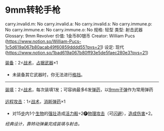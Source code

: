 # 9mm转轮手枪

carry.invalid.m: No
carry.invalid.a: No
carry.invalid.s: No
carry.immune.p: No
carry.immune.e: No
carry.immune.o: No
规格: 轻型
类型: 射击武器
Glossary: 9mm Revolver
价值: 1金币80银币
Creator: William Pucs (https://www.notion.so/William-Pucs-1c5d619a067b80acab49f60859dddd55?pvs=21)
设定: 现代 (https://www.notion.so/1bad619a067b80ff93e5de5faec280e3?pvs=21)

<aside>

[装备](https://www.notion.so/1b3d619a067b80f99057fe3412922dd5?pvs=21)：2⚡️[战术](https://www.notion.so/1b3d619a067b8051b6eaffd160aee01c?pvs=21)，[占据](https://www.notion.so/1b3d619a067b8021ba8fe7cef8b96857?pvs=21)[武器](https://www.notion.so/1b3d619a067b80529a70eee1166b41ef?pvs=21)×1

- 未装备其它武器时，你无法进行[格挡](https://www.notion.so/1b4d619a067b803faa0fe2c3dd8fedee?pvs=21)。

---

[装填](https://www.notion.so/1b3d619a067b802780a7f5d5de199883?pvs=21)：2⚡️[战术](https://www.notion.so/1b3d619a067b8051b6eaffd160aee01c?pvs=21)，每次装填1发；可容纳最多6发[弹药](https://www.notion.so/1b3d619a067b80a69233f4e32634e075?pvs=21)，以[9mm子弹](9mm%E5%AD%90%E5%BC%B9%201bbd619a067b808ea47ce85d8eab547e.md)作为常用弹药

</aside>

<aside>

[远程攻击](https://www.notion.so/1b4d619a067b805f8c27e6cffc369b74?pvs=21)：1⚡️[战术](https://www.notion.so/1b3d619a067b8051b6eaffd160aee01c?pvs=21)，[消耗](https://www.notion.so/1b3d619a067b80789d16e44120e1be39?pvs=21)[弹药](https://www.notion.so/1b3d619a067b80a69233f4e32634e075?pvs=21)×1

- 对15[步](https://www.notion.so/1b3d619a067b800fb1cfe9f0ef45b9ef?pvs=21)内1个[生物](https://www.notion.so/1b3d619a067b80d0bbe1d113bf20ff1f?pvs=21)的[强壮](https://www.notion.so/1b3d619a067b8018b6a6d9d43490bbdc?pvs=21)造成[活力骰](https://www.notion.so/1b3d619a067b8019a494fecc31aaaafa?pvs=21)÷2🅟[物理攻击](https://www.notion.so/1b4d619a067b801e990cfa56185bd47c?pvs=21)（可[闪避](https://www.notion.so/1b4d619a067b802bac11faba310fa6c8?pvs=21)），[造成伤害](https://www.notion.so/1b4d619a067b8092a3a9d4c4494aea00?pvs=21)+2。
</aside>

*经典设计，靠转动弹巢完成装填与射击。*